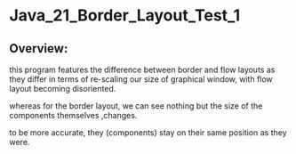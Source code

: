 # Java_21_Border_Layout_Test_1

## Overview:

this program features the difference between border and flow layouts as they differ in terms of re-scaling our size of graphical window, with flow layout becoming disoriented.

whereas for the border layout, we can see nothing but the size of the components themselves ,changes.

to be more accurate, they (components) stay on their same position as they were.

